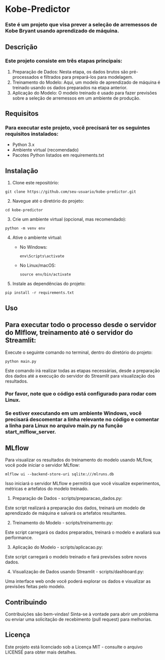 # Kobe-Predictor

### Este é um projeto que visa prever a seleção de arremessos de Kobe Bryant usando aprendizado de máquina.

## Descrição
### Este projeto consiste em três etapas principais:

1. Preparação de Dados: Nesta etapa, os dados brutos são pré-processados e filtrados para prepará-los para modelagem.
2. Treinamento do Modelo: Aqui, um modelo de aprendizado de máquina é treinado usando os dados preparados na etapa anterior.
3. Aplicação do Modelo: O modelo treinado é usado para fazer previsões sobre a seleção de arremessos em um ambiente de produção.

## Requisitos

### Para executar este projeto, você precisará ter os seguintes requisitos instalados:

- Python 3.x
- Ambiente virtual (recomendado)
- Pacotes Python listados em requirements.txt

## Instalação

1. Clone este repositório:

```
git clone https://github.com/seu-usuario/kobe-predictor.git
```

2. Navegue até o diretório do projeto:

```
cd kobe-predictor
```

3. Crie um ambiente virtual (opcional, mas recomendado):

```
python -m venv env
```

4. Ative o ambiente virtual:

    - No Windows:

        ```
        env\Scripts\activate
        ```

    - No Linux/macOS:

        ```
        source env/bin/activate
        ```


5. Instale as dependências do projeto:

```
pip install -r requirements.txt
```

## Uso

## Para executar todo o processo desde o servidor do Mlflow, treinamento até o servidor do Streamlit:

Execute o seguinte comando no terminal, dentro do diretório do projeto:

```
python main.py
```

Este comando irá realizar todas as etapas necessárias, desde a preparação dos dados até a execução do servidor do Streamlit para visualização dos resultados.

### Por favor, note que o código está configurado para rodar com Linux. 

### Se estiver executando em um ambiente Windows, você precisará descomentar a linha relevante no código e comentar a linha para Linux no arquivo main.py na função start_mlflow_server.

## MLflow
Para visualizar os resultados do treinamento do modelo usando MLflow, você pode iniciar o servidor MLflow:

```
mlflow ui --backend-store-uri sqlite:///mlruns.db
```
Isso iniciará o servidor MLflow e permitirá que você visualize experimentos, métricas e artefatos do modelo treinado.


1. Preparação de Dados - scripts/preparacao_dados.py:

Este script realizará a preparação dos dados, treinará um modelo de aprendizado de máquina e salvará os artefatos resultantes.


2. Treinamento do Modelo - scripts/treinamento.py:

Este script carregará os dados preparados, treinará o modelo e avaliará sua performance.


3. Aplicação do Modelo - scripts/aplicacao.py:

Este script carregará o modelo treinado e fará previsões sobre novos dados.


4. Visualização de Dados usando Streamlit - scripts/dashboard.py:

Uma interface web onde você poderá explorar os dados e visualizar as previsões feitas pelo modelo.


## Contribuindo
Contribuições são bem-vindas! Sinta-se à vontade para abrir um problema ou enviar uma solicitação de recebimento (pull request) para melhorias.


## Licença
Este projeto está licenciado sob a Licença MIT - consulte o arquivo LICENSE para obter mais detalhes.